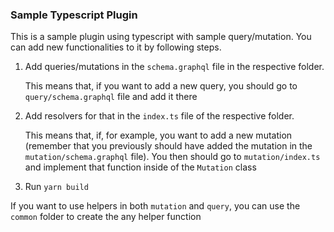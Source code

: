 ### Sample Typescript Plugin

This is a sample plugin using typescript with sample query/mutation.
You can add new functionalities to it by following steps.

1. Add queries/mutations in the `schema.graphql` file in the respective folder. 

   This means that, if you want to add a new query, you should go to `query/schema.graphql` file and add it there

2. Add resolvers for that in the `index.ts` file of the respective folder. 

   This means that, if, for example, you want to add a new mutation (remember that you previously should have added the mutation in the `mutation/schema.graphql` file). You then should go to `mutation/index.ts` and implement that function inside of the `Mutation` class

3. Run `yarn build`

If you want to use helpers in both `mutation` and `query`, you can use the `common` folder to create the any helper function

